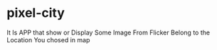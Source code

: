 # pixel-city

It Is APP that show or Display Some Image From Flicker Belong to the Location You chosed in map 
